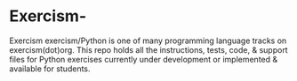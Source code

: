 # Exercism-
Exercism 
exercism/Python is one of many programming language tracks on exercism(dot)org. This repo holds all the instructions, tests, code, & support files for Python exercises currently under development or implemented & available for students.
